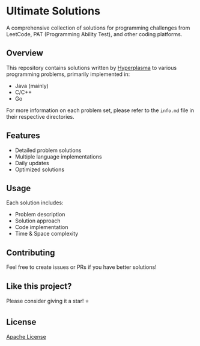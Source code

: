# Ultimate Solutions

A comprehensive collection of solutions for programming challenges from LeetCode, PAT (Programming Ability Test), and other coding platforms.



## Overview

This repository contains solutions written by <a href="https://www.hyperplasma.top/category/dev/">Hyperplasma</a> to various programming problems, primarily implemented in:

- Java (mainly)
- C/C++
- Go

For more information on each problem set, please refer to the `info.md` file in their respective directories.

## Features

- Detailed problem solutions
- Multiple language implementations
- Daily updates
- Optimized solutions

## Usage

Each solution includes:

- Problem description
- Solution approach
- Code implementation
- Time & Space complexity


## Contributing

Feel free to create issues or PRs if you have better solutions!

## Like this project?

Please consider giving it a star! ⭐

## License

[Apache License](LICENSE)
